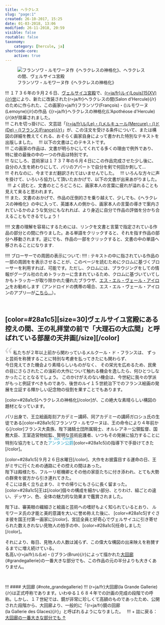 ```yaml
---
title: ヘラクレス
slug: "page:1"
created: 26-10-2017, 15:25
date: 01-03-2018, 13:06
modified: 26-11-2018, 20:59
visible: false
routable: false
taxonomy:
    category: [hercule, ja]
shortcode-core:
    active: true
---
```

<figure><picture>
<source
media="(min-width: 959px)"
sizes="(max-width: 767px) 98vw, (min-width: 959px) 50vw, 86vw"
srcset="
/user/sites/docs/pages/01.home/02.versailles/01.palais/01.hercule/01.hercule_1/hercule-640.webp 640w,
/user/sites/docs/pages/01.home/02.versailles/01.palais/01.hercule/01.hercule_1/hercule_700x573.webp 700w,
/user/sites/docs/pages/01.home/02.versailles/01.palais/01.hercule/01.hercule_1/hercule-840.webp 840w,
/user/sites/docs/pages/01.home/02.versailles/01.palais/01.hercule/01.hercule_1/hercule-1280.webp 1280w,
/user/sites/docs/pages/01.home/02.versailles/01.palais/01.hercule/01.hercule_1/hercule-1600.webp 1600w,
/user/sites/docs/pages/01.home/02.versailles/01.palais/01.hercule/01.hercule_1/hercule-1920.webp 1920w"
type="image/webp" />
<source
sizes="(max-width: 767px) 98vw, (min-width: 959px) 50vw, 86vw"
srcset="
/user/sites/docs/pages/01.home/02.versailles/01.palais/01.hercule/01.hercule_1/hercule-focus-280.webp 280w,
/user/sites/docs/pages/01.home/02.versailles/01.palais/01.hercule/01.hercule_1/hercule-focus-380.webp 380w,
/user/sites/docs/pages/01.home/02.versailles/01.palais/01.hercule/01.hercule_1/hercule-focus-480.webp 480w,
/user/sites/docs/pages/01.home/02.versailles/01.palais/01.hercule/01.hercule_1/hercule-focus-640.webp 640w,
/user/sites/docs/pages/01.home/02.versailles/01.palais/01.hercule/01.hercule_1/hercule-focus_700x573.webp 700w,
/user/sites/docs/pages/01.home/02.versailles/01.palais/01.hercule/01.hercule_1/hercule-focus-840.webp 840w" type="image/webp" />
<source
media="(min-width: 959px)"
sizes="(max-width: 767px) 98vw, (min-width: 959px) 50vw, 86vw"
srcset="
/user/sites/docs/pages/01.home/02.versailles/01.palais/01.hercule/01.hercule_1/hercule-640.jpg 640w,
/user/sites/docs/pages/01.home/02.versailles/01.palais/01.hercule/01.hercule_1/hercule_700x562.jpg 700w,
/user/sites/docs/pages/01.home/02.versailles/01.palais/01.hercule/01.hercule_1/hercule-840.jpg 840w,
/user/sites/docs/pages/01.home/02.versailles/01.palais/01.hercule/01.hercule_1/hercule-1280.jpg 1280w,
/user/sites/docs/pages/01.home/02.versailles/01.palais/01.hercule/01.hercule_1/hercule-1600.jpg 1600w,
/user/sites/docs/pages/01.home/02.versailles/01.palais/01.hercule/01.hercule_1/hercule-1920.jpg 1920w" />
<img src="/user/sites/docs/pages/01.home/02.versailles/01.palais/01.hercule/01.hercule_1/hercule-focus_700x562.jpg" alt="フランソワ・ルモワーヌ作《ヘラクレスの神格化》、ヘラクレスの間、ヴェルサイユ宮殿" title="フランソワ・ルモワーヌ作《ヘラクレスの神格化》、ヘラクレスの間、ヴェルサイユ宮殿"
sizes="(max-width: 767px) 98vw, (min-width: 959px) 50vw, 86vw"srcset="
/user/sites/docs/pages/01.home/02.versailles/01.palais/01.hercule/01.hercule_1/hercule-focus-280.jpg 280w,
/user/sites/docs/pages/01.home/02.versailles/01.palais/01.hercule/01.hercule_1/hercule-focus-380.jpg 380w,
/user/sites/docs/pages/01.home/02.versailles/01.palais/01.hercule/01.hercule_1/hercule-focus-480.jpg 480w,
/user/sites/docs/pages/01.home/02.versailles/01.palais/01.hercule/01.hercule_1/hercule-focus-640.jpg 640w,
/user/sites/docs/pages/01.home/02.versailles/01.palais/01.hercule/01.hercule_1/hercule-focus_700x562.jpg 700w,
/user/sites/docs/pages/01.home/02.versailles/01.palais/01.hercule/01.hercule_1/hercule-focus-840.jpg 840w" />
</picture><figcaption>フランソワ・ルモワーヌ作《ヘラクレスの神格化》</figcaption></figure>

!!! １７３６年の９月２６日、[ヴェルサイユ宮殿][4]で、[{r=ja/fr}ルイ(Louis)15(XV){/r}世][1]により、新たに改装された{r=ja/fr}ヘラクレスの間(Salon&#160;d&#39;Hercule){/r}のために作られた、この画家{r=ja/fr}フランソワ(François)・()ルモワーヌ(Lemoyne){/r}の作品《{r=ja/fr}ヘラクレスの神格化(L&#39;Apothéose&#160;d&#39;Hercule){/r}》が除幕されました。  
!!! これを切っ掛けに、文芸誌「[{r=ja/fr}ル(Le)・()メルキュール(Mercure)・()ド(De)・()フランス(France){/r}][2]」が、この注文を受ける条件について、または構図の詳細を教えてくれる、おそらく画家自身によって書かれた特別なテキストを出版しました。  
!!! 以下の文書はこのテキストです。    
!!! この画家の作品は、文書が明らかにしてくれてる多くの理由で例外であり、特に彼の最後の中の一つの作品は特別です。   
!!! なにしろ、芸術家は１７３７年の６月４日にこの作品完成させた少し後に、自分の人生を終わりにして、パリのアパートで自分を剣で何回か刺して...  
!!! それなのに、今までまだ翻訳されてはいませんでした。  
!!! いろんな方々に声を掛けて、いろいろ協力して頂いたおかげで、以下の文書が出来あがりました。  
!!! よく読むと、文書のところどころに、画家本人の言葉に疲れが溢れることも見えて来ると思われます。  
!!! また、文書のおかげで、作品の圧倒的さを乗り越えて、少しでも、《ヘラクレスの神格化》の中に入って、英雄本人の側から、画家本人の言葉の導きで案内されているかのような気分にもなれれば、より身近に自分で作品の評価を分かち合えることもできるでしょう！

!!!! 文書の理解を容易にするためには、リンクを文書と言葉で指定されている作品の部分との間に作りました。ある単語をクリックすると、それを指す作品の部分へ移動されます。逆にでも、作品の一部をクリックすると、文書の中の単語へ移されることになります.

!!!! ブローサーでの周囲の表示について:
!!!! : テキストの中に指されている作品の一部の周囲をを表示させることが、このページを読むためにクロムに基づくブローサーを利用すれば、可能です。ただし、クロムには、ブラウジングをしての情報がグーグル社のためトラッカーに含まれているため、クロムに基づいていてしかもトラッカーが取り除かれた優れたブラウザ、[エス・エル・ヴェール・アイロン][3]をお勧めします（アンドロイドの携帯の場合、エス・エル・ヴェール・アイロンのアプリ―が[こちら...][7]）。

<br>

## [color=#28a1c5][size=30]**ヴェルサイユ宮殿にある控えの間、王の礼拝堂の前で「大理石の大広間」と呼ばれている部屋の天井画**[/size][/color]  

<span><svg xmlns="http://www.w3.org/2000/svg" width="22px" height="22px" viewBox="0 0 78 78" fill="lightgrey" opacity="1"><path d="M76.5 9.0009L57.0898 32.605c-.88226 1.10283-.88226 1.54397-.88226 1.76454 0 1.10286 1.76455 3.30857 2.8674 4.632l13.0167 14.99877L61.50123 74.9545 50.4727 59.51456c-2.87047-3.97028-10.80793-15.88413-10.80793-19.19267 0-1.76458.6617-2.4263 6.6171-9.7051C60.8395 12.74754 63.04522 10.98297 70.98575 3.0455L76.5 9.00092zm-38.16172 0L18.9281 32.605c-.88228 1.10283-.88228 1.54397-.88228 1.76454 0 1.10286 1.76457 3.30857 2.86742 4.632L33.92688 54.0003 23.3395 74.9545 12.30793 59.51456C9.44053 55.54428 1.5 43.63043 1.5 40.3219c0-1.76458.6617-2.4263 6.6171-9.7051C22.67475 12.74754 24.88043 10.98297 32.82097 3.0455l5.51732 5.9554z"/></svg></span> 
私たちが２年以上前から関わっているメルクール・ド・フランスは、
ずっと芸術を称賛することに特別な考慮を払ってきたにも関わらず、  
今日見えてきた機会より素晴らしいものがなく、
その栄光を広めるため、民衆の目にさらされたこの油彩の大作について触れる機会を逸したら、何ひとつしなかったこととなるでしょう。
このかけがえのない機会は、今世紀に我々の学派がもっと例証すべきものであり、後世のルイ１５世統治下でのフランス絵画の発展を立証する輝かしい記念物の役割を果すことでもあります。

[color=#28a1c5]ヘラクレスの神格化[/color]が、この絶大な素晴らしい構図の題材となっています。

パリ出身で、王立絵画彫刻アカデミー講師、同アカデミーの講師ガロシュ氏の生徒である[color=#28a1c5]フランソワ・ルモワーヌは、王の命令により４年前から[/color]フランス大貴族、陛下諸騎士団所属騎士、オルレアネー公領監督、国務大臣、王室造営物総監、賢明な芸術庇護者、いつもその発展に協力することに特別な協力をしてきた<ruby lang="ja" style="color:#28a1c5;">アンタン公爵<rp>(</rp><rt lang="fr" style="font-size: 70%;color:#28a1c5">le Duc d'Antin</rt><rp>)</rp></ruby>[color=#28a1c5]の指導下で手掛けてきた[/color]。

[color=#28a1c5]９月２６日水曜日[/color]、大作をお披露目する運命の日、王がミサに行くための通路にその控えの間はあった。  
陛下は殿様たち、フルーリ枢機卿とその他の家臣たちに付き添われ、とても大勢の群衆を彼方から引き連れてきた。  
そこには長く立ち止まり、ミサの帰りにもさらに長く留まった。  
[color=#28a1c5]王は[/color]個々の構成を細かい部分、とりわけ、組ごとの違い、デッサン、色、全体の魅力的な効果まで鑑賞されました。

陛下は、審美眼の繊細さと絵画と芸術への嗜好もよく知られているとおり、
ルモワーヌ氏の才能と美的意識を大いに誉め称えた後に、
[color=#28a1c5]すぐさま彼を国王付第一画家に[/color]、宮廷全員と好奇心でヴェルサイユに引き寄せられた数えきれない見物人の拍手の中、[color=#28a1c5]任命しました[/color]。

それにより、毎日、見物人の人数は減らず、この偉大な構図の出来映えを称賛するまでに増え続けている。  
名高い{r=ja/fr}ル(Le)・()ブラン(Brun){/r}によって描かれた[大回廊][5]{#grandegallerie}の一番大きな部分でも、この作品の元の半分よりも大きくありません。  

<br>

!!! #### 大回廊 {#note_grandegallerie}
!!! {r=ja/fr}大回廊(la&#160;Grande&#160;Gallerie){/r}は正式呼称であります。いわゆる１６８４年での計画の完成の段階での呼称。しかし、１７世紀では、鏡が非常に珍しくて高額のものであったため、公開された段階から、大回廊より、一般的に「{r=ja/fr}鏡の回廊(la&#160;Gallerie&#160;des&#160;Glaces){/r}」と呼ばれるようになりました。  
!!! + 註に戻る： [大回廊の一番大きな部分でも ↑][6]  

[1]: https://ja.wikipedia.org/wiki/ルイ15世_(フランス王) "https://ja.wikipedia.org/wiki/ルイ１５世 (フランス王)"
[2]: https://ja.wikipedia.org/wiki/メルキュール・ド・フランス "https://ja.wikipedia.org/wiki/メルキュール・ド・フランス"
[3]: https://www.srware.net/en/software_srware_iron_download.php "https://www.srware.net/en/software_srware_iron_download.php"
[4]: https://ja.wikipedia.org/wiki/ヴェルサイユ宮殿 "https://ja.wikipedia.org/wiki/ヴェルサイユ宮殿"
[5]: #note_grandegallerie "大回廊"
[6]: #grandegallerie "大回廊"
[7]: https://play.google.com/store/apps/details?id=org.iron.srware&hl=ja "https://play.google.com/store/apps/details?id=org.iron.srware&hl=ja"
